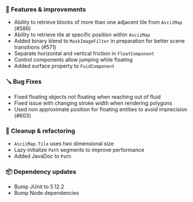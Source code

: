 ### 🚀 Features & improvements

- Ability to retrieve blocks of more than one adjacent tile from `AsciiMap` (#586)
- Ability to retrieve tile at specific position within `AsciiMap`
- Added binary blend to `MaskImageFilter` in preparation for better scene transitions (#571)
- Separate horizontal and vertical friction in `FloatComponent`
- Control components allow jumping while floating
- Added surface property to `FuidComponent`

### 🪛 Bug Fixes

- Fixed floating objects not floating when reaching out of fluid
- Fixed issue with changing stroke width when rendering polygons
- Used non approximate position for floating entities to avoid imprecision (#603)

### 🧽 Cleanup & refactoring

- `AsciiMap.Tile` uses two dimensional size
- Lazy initialize `Path` segments to improve performance
- Added JavaDoc to `Path`

### 📦 Dependency updates

- Bump JUnit to 5.12.2
- Bump Node dependencies